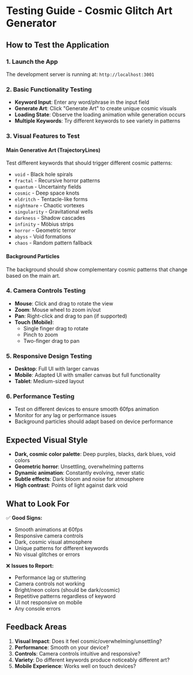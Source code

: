 # Testing Guide - Cosmic Glitch Art Generator

## How to Test the Application

### 1. Launch the App
The development server is running at: `http://localhost:3001`

### 2. Basic Functionality Testing
- **Keyword Input**: Enter any word/phrase in the input field
- **Generate Art**: Click "Generate Art" to create unique cosmic visuals
- **Loading State**: Observe the loading animation while generation occurs
- **Multiple Keywords**: Try different keywords to see variety in patterns

### 3. Visual Features to Test

#### Main Generative Art (TrajectoryLines)
Test different keywords that should trigger different cosmic patterns:
- `void` - Black hole spirals
- `fractal` - Recursive horror patterns  
- `quantum` - Uncertainty fields
- `cosmic` - Deep space knots
- `eldritch` - Tentacle-like forms
- `nightmare` - Chaotic vortexes
- `singularity` - Gravitational wells
- `darkness` - Shadow cascades
- `infinity` - Möbius strips
- `horror` - Geometric terror
- `abyss` - Void formations
- `chaos` - Random pattern fallback

#### Background Particles
The background should show complementary cosmic patterns that change based on the main art.

### 4. Camera Controls Testing
- **Mouse**: Click and drag to rotate the view
- **Zoom**: Mouse wheel to zoom in/out
- **Pan**: Right-click and drag to pan (if supported)
- **Touch (Mobile)**: 
  - Single finger drag to rotate
  - Pinch to zoom
  - Two-finger drag to pan

### 5. Responsive Design Testing
- **Desktop**: Full UI with larger canvas
- **Mobile**: Adapted UI with smaller canvas but full functionality
- **Tablet**: Medium-sized layout

### 6. Performance Testing
- Test on different devices to ensure smooth 60fps animation
- Monitor for any lag or performance issues
- Background particles should adapt based on device performance

## Expected Visual Style
- **Dark, cosmic color palette**: Deep purples, blacks, dark blues, void colors
- **Geometric horror**: Unsettling, overwhelming patterns
- **Dynamic animation**: Constantly evolving, never static
- **Subtle effects**: Dark bloom and noise for atmosphere
- **High contrast**: Points of light against dark void

## What to Look For
✅ **Good Signs:**
- Smooth animations at 60fps
- Responsive camera controls
- Dark, cosmic visual atmosphere
- Unique patterns for different keywords
- No visual glitches or errors

❌ **Issues to Report:**
- Performance lag or stuttering
- Camera controls not working
- Bright/neon colors (should be dark/cosmic)
- Repetitive patterns regardless of keyword
- UI not responsive on mobile
- Any console errors

## Feedback Areas
1. **Visual Impact**: Does it feel cosmic/overwhelming/unsettling?
2. **Performance**: Smooth on your device?
3. **Controls**: Camera controls intuitive and responsive?
4. **Variety**: Do different keywords produce noticeably different art?
5. **Mobile Experience**: Works well on touch devices?
